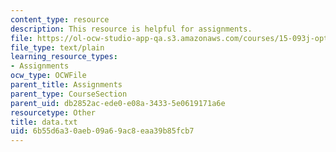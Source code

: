```yaml
---
content_type: resource
description: This resource is helpful for assignments.
file: https://ol-ocw-studio-app-qa.s3.amazonaws.com/courses/15-093j-optimization-methods-fall-2009/6b55d6a30aeb09a69ac8eaa39b85fcb7_data.txt
file_type: text/plain
learning_resource_types:
- Assignments
ocw_type: OCWFile
parent_title: Assignments
parent_type: CourseSection
parent_uid: db2852ac-ede0-e08a-3433-5e0619171a6e
resourcetype: Other
title: data.txt
uid: 6b55d6a3-0aeb-09a6-9ac8-eaa39b85fcb7
---
```

